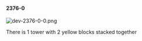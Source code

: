 #### 2376-0
![dev-2376-0-0.png](https://github.com/lil-lab/nlvr/raw/master/nlvr/dev/images/1/dev-2376-0-0.png "dev-2376-0-0.png")

There is 1 tower with 2 yellow blocks stacked together